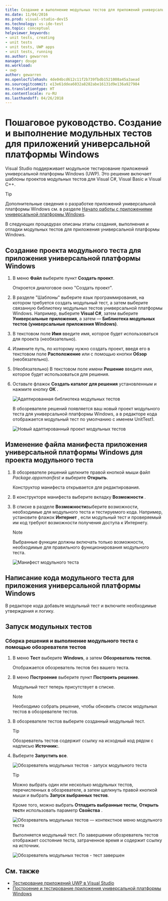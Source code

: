 ```yaml
---
title: Создание и выполнение модульных тестов для приложений универсальной платформы Windows в Visual Studio
ms.date: 11/04/2016
ms.prod: visual-studio-dev15
ms.technology: vs-ide-test
ms.topic: conceptual
helpviewer_keywords:
- unit tests, creating
- unit tests
- unit tests, UWP apps
- unit tests, running
ms.author: gewarren
manager: douge
ms.workload:
- uwp
author: gewarren
ms.openlocfilehash: 4de04bcd612c11f2b739fbdb1521008a45a3aead
ms.sourcegitcommit: e13e61ddea6032a8282abe16131d9e136a927984
ms.translationtype: HT
ms.contentlocale: ru-RU
ms.lasthandoff: 04/26/2018
---
```

# <a name="walkthrough-create-and-run-unit-tests-for-uwp-apps"></a>Пошаговое руководство. Создание и выполнение модульных тестов для приложений универсальной платформы Windows

Visual Studio поддерживает модульное тестирование приложений универсальной платформы Windows (UWP). Это решение включает шаблоны проектов модульных тестов для Visual C#, Visual Basic и Visual C++.

> [!TIP]
> Дополнительные сведения о разработке приложений универсальной платформы Windows см. в разделе [Начало работы с приложениями универсальной платформы Windows](/windows/uwp/get-started/).

В следующих процедурах описаны этапы создания, выполнения и отладки модульных тестов для приложения универсальной платформы Windows.

## <a name="create-a-unit-test-project-for-a-uwp-app"></a>Создание проекта модульного теста для приложения универсальной платформы Windows

1.  В меню **Файл** выберите пункт **Создать проект**.

     Откроется диалоговое окно "Создать проект".

2.  В разделе "Шаблоны" выберите язык программирования, на котором требуется создать модульный тест, а затем выберите связанную библиотеку модульных тестов универсальной платформы Windows. Например, выберите **Visual C#**, затем выберите **Универсальные приложения**, а затем — **Библиотека модульных тестов (универсальные приложения Windows)**.

3.  В текстовом поле **Имя** введите имя, которое будет использоваться для проекта (необязательно).

4.  Измените путь, по которому нужно создать проект, введя его в текстовом поле **Расположение** или с помощью кнопки **Обзор** (необязательно).

5.  (Необязательно) В текстовом поле имени **Решение** введите имя, которое будет использоваться для решения.

6.  Оставьте флажок **Создать каталог для решения** установленным и нажмите кнопку **ОК** .

     ![Адаптированная библиотека модульных тестов](../test/media/unit_test_win8_1.png "Unit_Test_Win8_1")

     В обозревателе решений появляется ваш новый проект модульного теста для универсальной платформы Windows, а в редакторе кода отображается модульный тест по умолчанию с именем UnitTest1.

     ![Новый адаптированный проект модульных тестов](../test/media/unit_test_win8_unittestexplorer_newprojectcreated.png "Unit_Test_Win8_UnitTestExplorer_NewProjectCreated")

## <a name="edit-the-unit-test-projects-uwp-application-manifest-file"></a>Изменение файла манифеста приложения универсальной платформы Windows для проекта модульного теста

1.  В обозревателе решений щелкните правой кнопкой мыши файл *Package.appxmanifest* и выберите **Открыть**.

     Конструктор манифеста открывается для редактирования.

2.  В конструкторе манифеста выберите вкладку **Возможности** .

3.  В списке в разделе **Возможности**выберите возможности, необходимые для модульного теста и тестируемого кода. Например, установите флажок **Интернет** , если модульный тест и проверяемый им код требуют возможности получения доступа к Интернету.

    > [!NOTE]
    > Выбранные функции должны включать только возможности, необходимые для правильного функционирования модульного теста.

     ![Манифест модульного теста](../test/media/unit_test_win8_.png)

## <a name="code-the-unit-test-for-a-uwp-app"></a>Написание кода модульного теста для приложения универсальной платформы Windows

В редакторе кода добавьте модульный тест и включите необходимые утверждения и логику.

## <a name="run-unit-tests"></a>Запуск модульных тестов

### <a name="to-build-the-solution-and-run-the-unit-test-using-test-explorer"></a>Сборка решения и выполнение модульного теста с помощью обозревателя тестов

1.  В меню **Тест** выберите **Windows**, а затем **Обозреватель тестов**.

     Отображается обозреватель тестов без вашего теста.

2.  В меню **Построение** выберите пункт **Построить решение**.

     Модульный тест теперь присутствует в списке.

    > [!NOTE]
    > Необходимо собрать решение, чтобы обновить список модульных тестов в обозревателе тестов.

3.  В обозревателе тестов выберите созданный модульный тест.

    > [!TIP]
    > Обозреватель тестов содержит ссылку на исходный код рядом с надписью **Источник:**.

4.  Выберите **Запустить все**.

     ![Обозреватель модульных тестов &#45; запуск модульного теста](../test/media/unit_test_win8_unittestexplorer_contextmenurun.png)

    > [!TIP]
    > Можно выбрать один или несколько модульных тестов, перечисленных в обозревателе, а затем щелкнуть правой кнопкой мыши и выбрать **Запуск выбранных тестов**.
    >
    > Кроме того, можно выбрать **Отладить выбранные тесты**, **Открыть тест**и использовать параметр **Свойства** .
    >
    > ![Обозреватель модульных тестов — контекстное меню модульного теста](../test/media/unit_test_win8_unittestexplorer_contextmenu.png "Unit_Test_Win8_UnitTestExplorer_ContextMenu")

    Выполняется модульный тест. По завершении обозреватель тестов отображает состояние теста, затраченное время и содержит ссылку на источник.

    ![Обозреватель модульных тестов &#45; тест завершен](../test/media/unit_test_win8_unittestexplorer_done.png)

## <a name="see-also"></a>См. также

- [Тестирование приложений UWP в Visual Studio](../test/testing-store-apps-with-visual-studio.md)
- [Построение и тестирование приложения универсальной платформы Windows](/vsts/build-release/apps/windows/universal?tabs=vsts)
